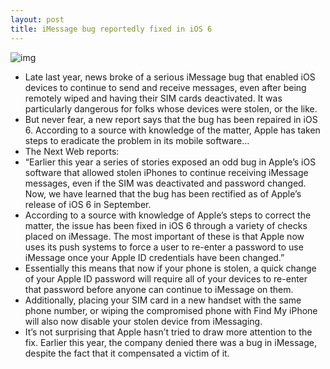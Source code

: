 ```yaml
---
layout: post
title: iMessage bug reportedly fixed in iOS 6
---
```

![img](http://media.idownloadblog.com/wp-content/uploads/2012/02/imessage-settings.jpg)
* Late last year, news broke of a serious iMessage bug that enabled iOS devices to continue to send and receive messages, even after being remotely wiped and having their SIM cards deactivated. It was particularly dangerous for folks whose devices were stolen, or the like.
* But never fear, a new report says that the bug has been repaired in iOS 6. According to a source with knowledge of the matter, Apple has taken steps to eradicate the problem in its mobile software…
* The Next Web reports:
* “Earlier this year a series of stories exposed an odd bug in Apple’s iOS software that allowed stolen iPhones to continue receiving iMessage messages, even if the SIM was deactivated and password changed. Now, we have learned that the bug has been rectified as of Apple’s release of iOS 6 in September.
* According to a source with knowledge of Apple’s steps to correct the matter, the issue has been fixed in iOS 6 through a variety of checks placed on iMessage. The most important of these is that Apple now uses its push systems to force a user to re-enter a password to use iMessage once your Apple ID credentials have been changed.”
* Essentially this means that now if your phone is stolen, a quick change of your Apple ID password will require all of your devices to re-enter that password before anyone can continue to iMessage on them.
* Additionally, placing your SIM card in a new handset with the same phone number, or wiping the compromised phone with Find My iPhone will also now disable your stolen device from iMessaging.
* It’s not surprising that Apple hasn’t tried to draw more attention to the fix. Earlier this year, the company denied there was a bug in iMessage, despite the fact that it compensated a victim of it.

